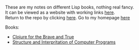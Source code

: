 These are my notes on different Lisp books, nothing real fancy.  
It can be viewed as a website with working links [here](https://qanazoga.com/lisp-notes/).  
Return to the repo by clicking [here](https://github.com/qanazoga/lisp-notes/).
Go to my homepage [here](https://qanazoga.com/)

Books:
- [Clojure for the Brave and True](brave-clojure)
- [Structure and Interpritation of Computer Programs](sicp)